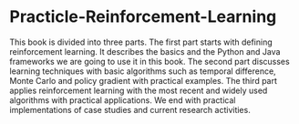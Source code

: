 # Practicle-Reinforcement-Learning
This book is divided into three parts. The first part starts with defining reinforcement
learning. It describes the basics and the Python and Java frameworks we are going to use it
in this book. The second part discusses learning techniques with basic algorithms such as
temporal difference, Monte Carlo and policy gradient with practical examples. The third
part applies reinforcement learning with the most recent and widely used algorithms with
practical applications. We end with practical implementations of case studies and current
research activities.
